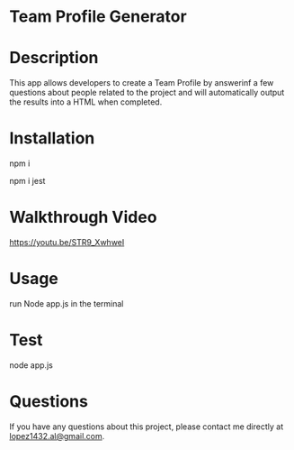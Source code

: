 # Team Profile Generator

# Description 
This app allows developers to create a Team Profile by answerinf a few questions about people related to the project and will automatically output the results into a HTML when completed.

# Installation 
npm i 

npm i jest

# Walkthrough Video
https://youtu.be/STR9_XwhweI

# Usage
run Node app.js in the terminal 

# Test 
node app.js

# Questions 
If you have any questions about this project, please contact me directly at lopez1432.al@gmail.com. 

